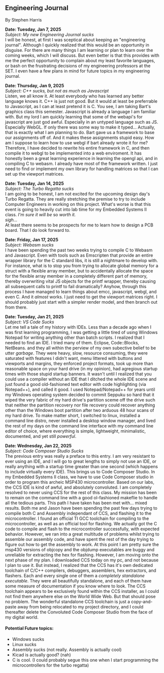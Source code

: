 ## Engineering Journal
By Stephen Harris

**Date: Tuesday, Jan 7, 2025** \
*Subject: My new Engineering Journal sucks* \
I will be honest, at first I was sceptical about keeping an "engineering journal". Although I quickly realized that this would be an opportunity in disguise. For there are many things I am learning or plan to learn over the coming weeks, which I will discuss. But even better is that this provides with me the perfect opportunity to complain about my least favorite languages, or bash on the frustrating decisions of my engineering professors at the SET. I even have a few plans in mind for future topics in my engineering journal.

**Date: Thursday, Jan 9, 2025** \
*Subject: C++ sucks, but not as much as Javascript* \
Listen, we all know it. At least everybody who has learned any better language knows it. C++ is just not good. But it would at least be preferrable to Javascript, as I can at least pretend it is C.
You see, I am taking Bart's graphics class this semester. Javascript is already a language I am familiar with. But my lord I am quickly learning that some of the webapi's for javascript are just god awful. Especially in an untyped language such as JS. Especially WebGL. If only there was some way to make it typed...
Actually, that is exactly what I am planning to do.
Bart gave us a framework to base our assignments off of. And it makes these assignments stupid easy. How am I suppose to learn how to use webgl if bart already wrote it for me? Therefore, I have decided to rewrite his entire framework in C, and then compile it to webgl to be implemented into a web enviroment.
It has honestly been a great learning experience in learning the opengl api, and in compiling C to webasm. I already have most of the framework written. I just need to find or implement my own library for handling matrices so that I can set up the viewport matrices.

**Date: Tuesday, Jan 14, 2025** \
*Subject: The Turbo Regatta sucks* \
I am going to be honest, I am not excited for the upcoming design day's Turbo Regatta. They are really stretching the premise to try to include Computer Engineers in working on this project. What's worse is that this event is going to heavily cut into lab time for my Embedded Systems II class. *I'm sure it will be* so *worth it.* \
&#9; *sigh...* \
At least there seems to be prospects for me to learn how to design a PCB board. That I do look forward to.

**Date: Friday, Jan 17, 2025** \
*Subject: Webasm sucks* \
I have been spending the past two weeks trying to compile C to Webasm and Javascript. Even with tools such as Emscripten that provide an entire wrapper library for the C standard libs, it is still a nightmare to develop with.
For instance, what is to stop you from trying to allocate global memory for a struct with a flexible array member, but to accidentally allocate the space for the flexible array member in a completely different part of memory, thereby overwriting vital JS objects for the printf wrapper, thereby causing all subsequent calls to printf to fail dramatically?
Anyhow, through this process I have managed to learn things about emcc, javascript, webgl, and even C. And it *almost* works. I just need to get the viewport matrices right. I should probably just start with a simpler render model, and then branch out from there.

**Date: Tuesday, Jan 21, 2025** \
*Subject: VS Code Sucks* \
Let me tell a tale of my history with IDEs. Less than a decade ago when I was first learning programming, I was getting a little tired of using Windows Notepad for writing anything other than batch scripts. I realized that I needed to find an IDE. I tried many of them. Eclipse, Code::Blocks, NetBeans. and they all within the perview of my own subective belief to be utter *garbage*. They were heavy, slow, resource consuming, they were saturated with features I didn't want, menu littered with buttons and viewports and margins, they enforced project formats, took up more than reasonable space on your hard drive (in my opinion), had agregious startup times with those stupid startup banners. It wasn't until I realized that you could use a compiler without an IDE that I ditched the whole IDE scene and just found a good old-fashioned text editor with code highlighting (via Notepad++), and called it good. I used Notepad/Notepad++ for years until my Windows operating system decided to commit Seppuku so hard that it wiped the very fabric of my hard drive's partition sceme off the drive such that neither the partition recovery nor file recovery could recover anything other than the Windows boot partition after two arduous 48 hour scans of my hard drive. 
To make matter short, I switched to linux, installed a command line distro, never installed a desktop window manager, and lived the rest of my days on the command line interface with my command line editor of choice, where everything is simple, lightweight, minimalistic, documented, and yet still *powerful*.

**Date: Wednesday, Jan 22, 2025** \
*Subject: Code Composer Studio Sucks* \
The previous entry was really a preface to this entry. I am very resistant to ever using an IDE, and I will go to great lengths to simply not use an IDE, or really anything with a startup time greater than one second (which happens to include virtually every IDE).
This brings us to Code Composer Studio. In my Embedded Systems II class, we have to use Code Composer studio in order to program this archeic MSP430 microcontroller. Based on our labs, the CCS IDE is kind of awful, and absolutely convoluted. I am completely resolved to never using CCS for the rest of this class. My mission has been to remain on the command line with a good ol-fashioned makeflie to handle all the tedious parts. This path I have taken has been met with... mixed results. Both me and Jason have been spending the past few days trying to compile both C and Assembly independant of CCS, and flashing it to the microcontroller. I found an official TI GCC toolchain for compiling to the microcontroller, as well as an official tool for flashing. We actually got the C code to compile and flash to the microcontroller successfully, with expected behavior. However, we ran into a great multitude of problems whilst trying to assemble our assembly code, and have spent the rest of the day trying to figure out how to get the assembly to work. At this point I am pretty sure the msp430 versions of objcopy and the objdump executables are buggy and unreliable for extracting the hex for flashing.
However, I am moving onto the next phase of my plan. I downloaded CCS today on my pc, and not because I plan to use it. But instead, I realized that the CCS has it's own dedicated toolchain of C/C++ compilers, debuggers, assemblers, hex extractors, and flashers. Each and every single one of them a *completely standalone executable*. They were all beautifully standalone, and each of them have some measure of documentation if you know where to look. The CCS toolchain appears to be exclusively found within the CCS installer, as I could not find them anywhere else on the World Wide Web. But that should pose no problem. The wonderful standalone CCS toolchain is just a copy-and-paste away from being relocated to my project directory, and I could thereafter delete the Convoluted Code Composer Studio from the face of my digital world.


#### Potential Future topics:
 - Windows sucks
 - Linux sucks
 - Assembly sucks (not really. Assembly is actually cool)
 - Kicad is actually good? (nah)
 - C is cool. (I could probably segue this one when I start programming the microcontrollers for the turbo regatta)
